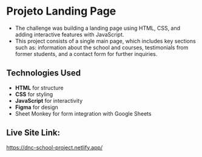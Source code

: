 # Projeto Landing Page

- The challenge was building a landing page using HTML, CSS, and adding interactive features with JavaScript.
- This project consists of a single main page, which includes key sections such as: information about the school and courses, testimonials from former students, and a contact form for further inquiries.

## Technologies Used

- **HTML** for structure
- **CSS** for styling
- **JavaScript** for interactivity
- **Figma** for design
- Sheet Monkey for form integration with Google Sheets

## Live Site Link: 
https://dnc-school-project.netlify.app/
